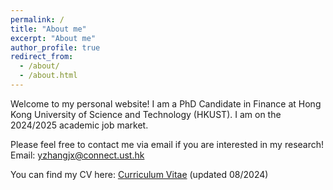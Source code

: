 ```yaml
---
permalink: /
title: "About me"
excerpt: "About me"
author_profile: true
redirect_from: 
  - /about/
  - /about.html
---
```


Welcome to my personal website! I am a PhD Candidate in Finance at Hong Kong University of Science and Technology (HKUST). I am on the 2024/2025 academic job market.

Please feel free to contact me via email if you are interested in my research! Email: [yzhangjx@connect.ust.hk](yzhangjx@connect.ust.hk)

You can find my CV here: [Curriculum Vitae](yzhangjx.github.io/assets/CV.PDF) (updated 08/2024)


